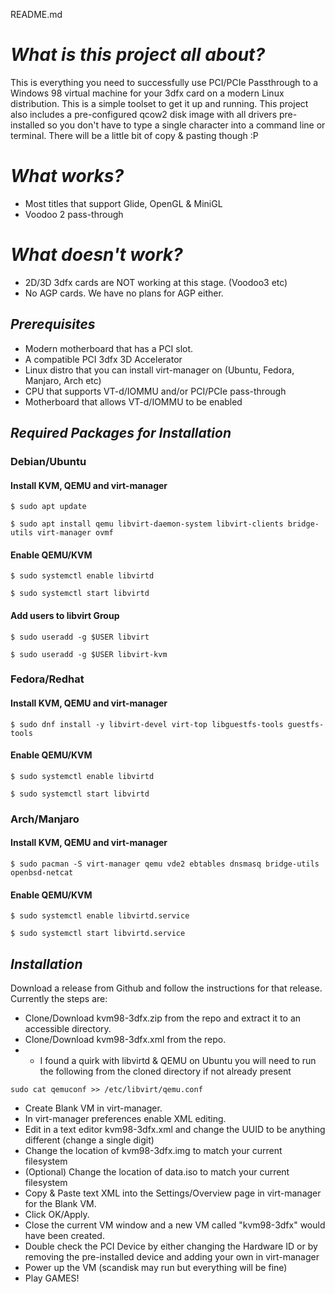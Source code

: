 README.md

# _What is this project all about?_
This is everything you need to successfully use PCI/PCIe Passthrough to a Windows 98 virtual machine for your 3dfx card on a modern Linux distribution. This is a simple toolset to get it up and running. This project also includes a pre-configured qcow2 disk image with all drivers pre-installed so you don't have to type a single character into a command line or terminal. There will be a little bit of copy & pasting though :P

# _What works?_
* Most titles that support Glide, OpenGL & MiniGL
* Voodoo 2 pass-through

# _What doesn't work?_
* 2D/3D 3dfx cards are NOT working at this stage. (Voodoo3 etc)
* No AGP cards. We have no plans for AGP either.

## _Prerequisites_

* Modern motherboard that has a PCI slot.
* A compatible PCI 3dfx 3D Accelerator
* Linux distro that you can install virt-manager on (Ubuntu, Fedora, Manjaro, Arch etc)
* CPU that supports VT-d/IOMMU and/or PCI/PCIe pass-through
* Motherboard that allows VT-d/IOMMU to be enabled

## _Required Packages for Installation_
### Debian/Ubuntu

#### Install KVM, QEMU and virt-manager
``$ sudo apt update``

``$ sudo apt install qemu libvirt-daemon-system libvirt-clients bridge-utils virt-manager ovmf``

#### Enable QEMU/KVM
``$ sudo systemctl enable libvirtd``

``$ sudo systemctl start libvirtd``

#### Add users to libvirt Group
``$ sudo useradd -g $USER libvirt``

``$ sudo useradd -g $USER libvirt-kvm``

### Fedora/Redhat
#### Install KVM, QEMU and virt-manager
``$ sudo dnf install -y libvirt-devel virt-top libguestfs-tools guestfs-tools``

#### Enable QEMU/KVM
``$ sudo systemctl enable libvirtd``

``$ sudo systemctl start libvirtd``

### Arch/Manjaro

#### Install KVM, QEMU and virt-manager
``$ sudo pacman -S virt-manager qemu vde2 ebtables dnsmasq bridge-utils openbsd-netcat``

#### Enable QEMU/KVM
``$ sudo systemctl enable libvirtd.service``

``$ sudo systemctl start libvirtd.service``

## _Installation_

Download a release from Github and follow the instructions for that release. Currently the steps are:

* Clone/Download kvm98-3dfx.zip from the repo and extract it to an accessible directory.
* Clone/Download kvm98-3dfx.xml from the repo.
* * I found a quirk with libvirtd & QEMU on Ubuntu you will need to run the following from the cloned directory if not already present

`sudo cat qemuconf >> /etc/libvirt/qemu.conf`
* Create Blank VM in virt-manager.
* In virt-manager preferences enable XML editing.
* Edit in a text editor kvm98-3dfx.xml and change the UUID to be anything different (change a single digit)
* Change the location of kvm98-3dfx.img to match your current filesystem
* (Optional) Change the location of data.iso to match your current filesystem
* Copy & Paste text XML into the Settings/Overview page in virt-manager for the Blank VM.
* Click OK/Apply.
* Close the current VM window and a new VM called "kvm98-3dfx" would have been created.
* Double check the PCI Device by either changing the Hardware ID or by removing the pre-installed device and adding your own in virt-manager
* Power up the VM (scandisk may run but everything will be fine)
* Play GAMES!
